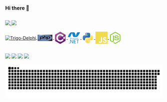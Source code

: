 ### Hi there 👋
##
 <div>
  <a href="https://github.com/GabrielTrigo">
  <img height="180em" src="https://github-readme-stats.vercel.app/api?username=GabrielTrigo&show_icons=true&theme=dracula&include_all_commits=true&count_private=true"/>
  <img height="180em" src="https://github-readme-stats.vercel.app/api/top-langs/?username=GabrielTrigo&layout=compact&langs_count=7&theme=dracula"/>
</div>
<div style="display: inline_block"><br>  
	<img align="center" alt="Trigo-Delphi" height="40" width="40" src="https://www.embarcadero.com/images/logos/logo-page/Delphi_FINAL_ICONS_1024.png">
	<img align="center" alt="Trigo-PHP" height="40" width="50" src="https://raw.githubusercontent.com/devicons/devicon/master/icons/php/php-original.svg">
	<img align="center" alt="Trigo-Csharp" height="40" width="40" src="https://raw.githubusercontent.com/devicons/devicon/master/icons/csharp/csharp-original.svg">
	<img align="center" alt="Trigo-DotNet" height="40" width="40" src="https://raw.githubusercontent.com/devicons/devicon/master/icons/dot-net/dot-net-plain-wordmark.svg">
	<img align="center" alt="Trigo-Python" height="40" width="40" src="https://raw.githubusercontent.com/devicons/devicon/master/icons/python/python-original.svg">	
	<img align="center" alt="Trigo-Js" height="40" width="40" src="https://raw.githubusercontent.com/devicons/devicon/master/icons/javascript/javascript-plain.svg">
	<img align="center" alt="Trigo-Node" height="40" width="40" src="https://raw.githubusercontent.com/devicons/devicon/master/icons/nodejs/nodejs-original.svg">  
</div>
  
  ##
 
<div> 
  <a href="https://www.youtube.com/channel/UCySjq-gHXg5SGoepfI4XLbg" target="_blank"><img src="https://img.shields.io/badge/YouTube-FF0000?style=for-the-badge&logo=youtube&logoColor=white" target="_blank"></a>
  <a href="https://instagram.com/gatrigo" target="_blank"><img src="https://img.shields.io/badge/-Instagram-%23E4405F?style=for-the-badge&logo=instagram&logoColor=white" target="_blank"></a>   
  <a href = "mailto:gabrieltrigo@outlook.com.br"><img src="https://img.shields.io/badge/-Gmail-%23333?style=for-the-badge&logo=gmail&logoColor=white" target="_blank"></a>
  <a href="https://www.linkedin.com/in/gabriel-trigo-982968161" target="_blank"><img src="https://img.shields.io/badge/-LinkedIn-%230077B5?style=for-the-badge&logo=linkedin&logoColor=white" target="_blank"></a> 
 
  ![Snake animation](https://github.com/GabrielTrigo/GabrielTrigo/blob/output/github-contribution-grid-snake.svg)
 
</div>
